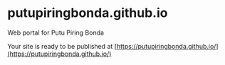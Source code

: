 # putupiringbonda.github.io
Web portal for Putu Piring Bonda

Your site is ready to be published at [https://putupiringbonda.github.io/](https://putupiringbonda.github.io/)
